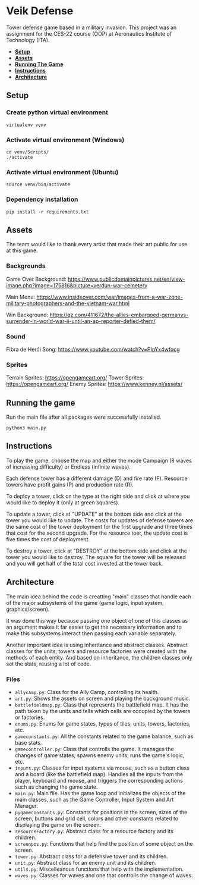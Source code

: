 # Veik Defense

Tower defense game based in a military invasion. This project was an assignment for the CES-22 course (OOP) at Aeronautics Institute of Technology (ITA).

- [**Setup**](#setup)
- [**Assets**](#assets)
- [**Running The Game**](#running-the-game)
- [**Instructions**](#instructions)
- [**Architecture**](#Architecture)


## Setup

### Create python virtual environment
  ```
  virtualenv venv
  ```

### Activate virtual environment (Windows)
  ```
  cd venv/Scripts/
  ./activate
  ```

### Activate virtual environment (Ubuntu)
  ```
  source venv/bin/activate
  ```


### Dependency installation
  ```
  pip install -r requirements.txt
  ```


## Assets
The team would like to thank every artist that made their art public for use at this game.
### Backgrounds
Game Over Background: https://www.publicdomainpictures.net/en/view-image.php?image=175816&picture=verdun-war-cemetery

Main Menu: https://www.insideover.com/war/images-from-a-war-zone-military-photographers-and-the-vietnam-war.html

Win Background: https://qz.com/411672/the-allies-embargoed-germanys-surrender-in-world-war-ii-until-an-ap-reporter-defied-them/
### Sound
Fibra de Herói Song: https://www.youtube.com/watch?v=PIpYx4wfqcg

### Sprites
Terrain Sprites: https://opengameart.org/
Tower Sprites: https://opengameart.org/
Enemy Sprites: https://www.kenney.nl/assets/


## Running the game

Run the main file after all packages were successfully installed.

  ```
  python3 main.py
  ```

## Instructions

To play the game, choose the map and either the mode Campaign (8 waves of increasing difficulty) or Endless (infinite waves).

Each defense tower has a different damage (D) and fire rate (F). Resource towers have profit gains (P) and production rate (R).

To deploy a tower, click on the type at the right side and click at where you would like to deploy it (only at green squares).

To update a tower, click at "UPDATE" at the bottom side and click at the tower you would like to update. The costs for updates of defense towers are the same cost of the tower deployment for the first upgrade and three times that cost for the second upgrade. For the resource toer, the update cost is five times the cost of deployment.

To destroy a tower, click at "DESTROY" at the bottom side and click at the tower you would like to destroy. The square for the tower will be released and you will get half of the total cost invested at the tower back.

## Architecture
The main idea behind the code is creatting "main" classes that handle each of the major subsystems of the game (game logic, input system, graphics/screen).

It was done this way because passing one object of one of this classes as an argument makes it far easier to get the necessary information and to make this subsystems interact then passing each variable separately.

Another important idea is using inheritance and abstract classes. Abstract classes for the units, towers and resource factories were created with the methods of each entity. And based on inheritance, the children classes only set the stats, reusing a lot of code.
### Files
 - ```allycamp.py```: Class for the Ally Camp, controlling its health.
 - ```art.py```: Shows the assets on screen and playing the background music.
 - ```battlefieldmap.py```: Class that represents the battlefield map. It has the path taken by the units and tells which cells are occupied by the towers or factories.
 - ```enums.py```: Enums for game states, types of tiles, units, towers, factories, etc.
 - ```gameconstants.py```: All the constants related to the game balance, such as base stats.
 - ```gamecontroller.py```: Class that controlls the game. It manages the changes of game states, spawns enemy units, runs the game's logic, etc.
 - ```inputs.py```: Classes for input systems via mouse, such as a button class and a board (like the battlefield map). Handles all the inputs from the player, keyboard and mouse, and triggers the corresponding actions such as changing the game state.
 - ```main.py```: Main file. Has the game loop and initializes the objects of the main classes, such as the Game Controller, Input System and Art Manager.
 - ```pygameconstants.py```: Constants for positions in the screen, sizes of the screen, buttons and grid cell, colors and other constants related to displaying the game on the screen.
 - ```resourceFactory.py```: Abstract class for a resource factory and its children.
 - ```screenpos.py```: Functions that help find the position of some object on the screen.
 - ```tower.py```: Abstract class for a defensive tower and its children.
 - ```unit.py```: Abstract class for an enemy unit and its children.
 - ```utils.py```: Miscelleanous functions that help with the implementation.
 - ```waves.py```: Classes for waves and one that controlls the change of waves.
